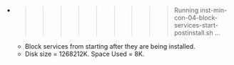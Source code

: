 * >>>>>>>>> Running inst-min-con-04-block-services-start-postinstall.sh ...
  * Block services from starting after they are being installed.
  * Disk size = 1268212K. Space Used = 8K.
